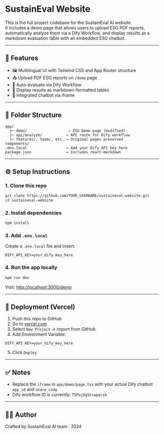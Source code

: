 # SustainEval Website

This is the full project codebase for the SustainEval AI website.  
It includes a demo page that allows users to upload ESG PDF reports, automatically analyze them via a Dify Workflow, and display results as a markdown evaluation table with an embedded ESG chatbot.

---

## 🌟 Features

- 🖼 Multilingual UI with Tailwind CSS and App Router structure
- 📤 Upload PDF ESG reports on `/demo` page
- 🤖 Auto-evaluate via Dify Workflow
- 🧠 Display results as markdown-formatted tables
- 💬 Integrated chatbot via iframe

---

## 📂 Folder Structure

```
app/
  ├─ demo/                   ← ESG Demo page (modified)
  ├─ api/analyze/           ← API route for Dify workflow
  ├─ features/, team/, etc. ← Original pages preserved
components/
.env.local                  ← Add your Dify API key here
package.json                ← Includes react-markdown
```

---

## ⚙️ Setup Instructions

### 1. Clone this repo

```bash
git clone https://github.com/YOUR_USERNAME/sustaineval-website.git
cd sustaineval-website
```

### 2. Install dependencies

```bash
npm install
```

### 3. Add `.env.local`

Create a `.env.local` file and insert:

```
DIFY_API_KEY=your_dify_key_here
```

### 4. Run the app locally

```bash
npm run dev
```

Visit: [http://localhost:3000/demo](http://localhost:3000/demo)

---

## 🚀 Deployment (Vercel)

1. Push this repo to GitHub  
2. Go to [vercel.com](https://vercel.com)
3. Select `New Project` → import from GitHub  
4. Add Environment Variable:

```
DIFY_API_KEY=your_dify_key_here
```

5. Click `Deploy`

---

## ✅ Notes

- Replace the `iframe` in `app/demo/page.tsx` with your actual Dify chatbot `app_id` and `share_code`
- Dify workflow ID is currently: `T5PajDgStcwpqrzk`

---

## 🧑‍💻 Author

Crafted by SustainEval AI team · 2024
